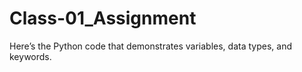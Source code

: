 # Class-01_Assignment
Here’s the Python code that demonstrates variables, data types, and keywords.
